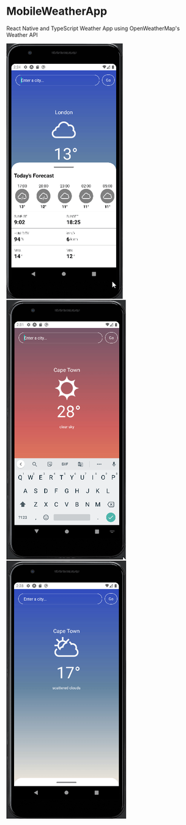 # MobileWeatherApp

React Native and TypeScript Weather App using OpenWeatherMap's Weather API

![](https://github.com/myleslouw/MobileWeatherApp/blob/master/Gifs/Search.gif)
![](https://github.com/myleslouw/MobileWeatherApp/blob/master/Gifs/RainyPlace.gif)
![](https://github.com/myleslouw/MobileWeatherApp/blob/master/Gifs/ErrorHandling.gif)
